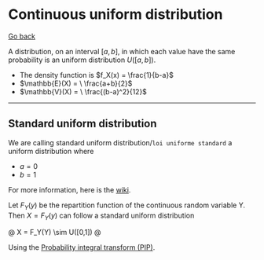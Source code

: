 # Continuous uniform distribution

[Go back](..)

A distribution, on an interval $[a,b]$, in which each value have the same probability is an uniform distribution $U([a,b])$.

* The density function is $f_X(x) = \frac{1}{b-a}$
* $\mathbb{E}(X) = \ \frac{a+b}{2}$
* $\mathbb{V}(X) = \ \frac{(b-a)^2}{12}$

<hr class="sr">

## Standard uniform distribution

We are calling standard uniform distribution/`loi uniforme standard` a uniform distribution where 

* $a=0$
* $b=1$

For more information, here is the [wiki](https://en.wikipedia.org/wiki/Continuous_uniform_distribution#Standard_uniform).

Let $F_Y(y)$ be the repartition function of the continuous random variable Y. Then $X = F_Y(y)$ can follow a standard uniform distribution

@
X = F_Y(Y) \sim U([0,1])
@

Using the [Probability integral transform (PIP)](https://en.wikipedia.org/wiki/Probability_integral_transform).